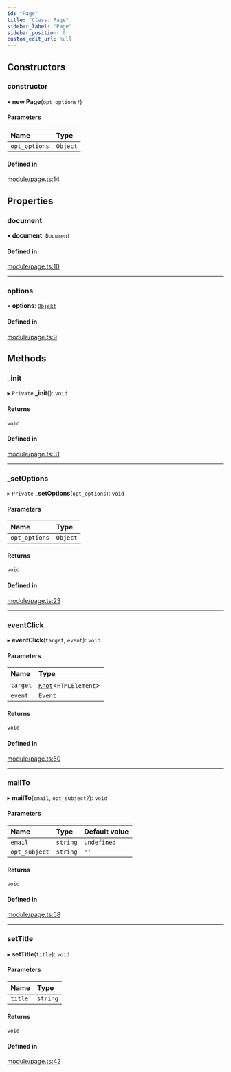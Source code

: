 ```yaml
---
id: "Page"
title: "Class: Page"
sidebar_label: "Page"
sidebar_position: 0
custom_edit_url: null
---
```


## Constructors

### constructor

• **new Page**(`opt_options?`)

#### Parameters

| Name | Type |
| :------ | :------ |
| `opt_options` | `Object` |

#### Defined in

[module/page.ts:14](https://github.com/siposdani87/sui-js/blob/4b75724/src/module/page.ts#L14)

## Properties

### document

• **document**: `Document`

#### Defined in

[module/page.ts:10](https://github.com/siposdani87/sui-js/blob/4b75724/src/module/page.ts#L10)

___

### options

• **options**: [`Objekt`](Objekt.md)

#### Defined in

[module/page.ts:9](https://github.com/siposdani87/sui-js/blob/4b75724/src/module/page.ts#L9)

## Methods

### \_init

▸ `Private` **_init**(): `void`

#### Returns

`void`

#### Defined in

[module/page.ts:31](https://github.com/siposdani87/sui-js/blob/4b75724/src/module/page.ts#L31)

___

### \_setOptions

▸ `Private` **_setOptions**(`opt_options`): `void`

#### Parameters

| Name | Type |
| :------ | :------ |
| `opt_options` | `Object` |

#### Returns

`void`

#### Defined in

[module/page.ts:23](https://github.com/siposdani87/sui-js/blob/4b75724/src/module/page.ts#L23)

___

### eventClick

▸ **eventClick**(`target`, `event`): `void`

#### Parameters

| Name | Type |
| :------ | :------ |
| `target` | [`Knot`](Knot.md)<`HTMLElement`\> |
| `event` | `Event` |

#### Returns

`void`

#### Defined in

[module/page.ts:50](https://github.com/siposdani87/sui-js/blob/4b75724/src/module/page.ts#L50)

___

### mailTo

▸ **mailTo**(`email`, `opt_subject?`): `void`

#### Parameters

| Name | Type | Default value |
| :------ | :------ | :------ |
| `email` | `string` | `undefined` |
| `opt_subject` | `string` | `''` |

#### Returns

`void`

#### Defined in

[module/page.ts:58](https://github.com/siposdani87/sui-js/blob/4b75724/src/module/page.ts#L58)

___

### setTitle

▸ **setTitle**(`title`): `void`

#### Parameters

| Name | Type |
| :------ | :------ |
| `title` | `string` |

#### Returns

`void`

#### Defined in

[module/page.ts:42](https://github.com/siposdani87/sui-js/blob/4b75724/src/module/page.ts#L42)
